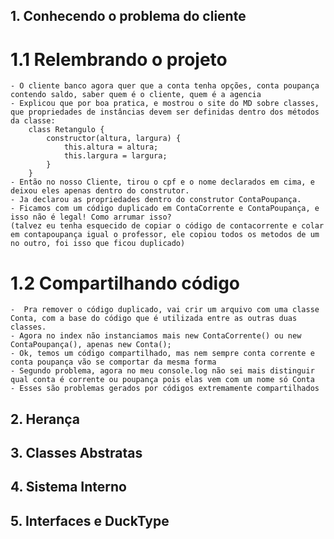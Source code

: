 ## 1. Conhecendo o problema do cliente

# 1.1 Relembrando o projeto

    - O cliente banco agora quer que a conta tenha opções, conta poupança contendo saldo, saber quem é o cliente, quem é a agencia
    - Explicou que por boa pratica, e mostrou o site do MD sobre classes, que propriedades de instâncias devem ser definidas dentro dos métodos da classe:
        class Retangulo {
            constructor(altura, largura) {
                this.altura = altura;
                this.largura = largura;
            }
        }
    - Então no nosso Cliente, tirou o cpf e o nome declarados em cima, e deixou eles apenas dentro do construtor. 
    - Ja declarou as propriedades dentro do construtor ContaPoupança. 
    - Ficamos com um código duplicado em ContaCorrente e ContaPoupança, e isso não é legal! Como arrumar isso?
    (talvez eu tenha esquecido de copiar o código de contacorrente e colar em contapoupança igual o professor, ele copiou todos os metodos de um no outro, foi isso que ficou duplicado)
    
# 1.2 Compartilhando código

    -  Pra remover o código duplicado, vai crir um arquivo com uma classe Conta, com a base do código que é utilizada entre as outras duas classes.
    - Agora no index não instanciamos mais new ContaCorrente() ou new ContaPoupança(), apenas new Conta();
    - Ok, temos um código compartilhado, mas nem sempre conta corrente e conta poupança vão se comportar da mesma forma
    - Segundo problema, agora no meu console.log não sei mais distinguir qual conta é corrente ou poupança pois elas vem com um nome só Conta
    - Esses são problemas gerados por códigos extremamente compartilhados

## 2. Herança

## 3. Classes Abstratas

## 4. Sistema Interno

## 5. Interfaces e DuckType